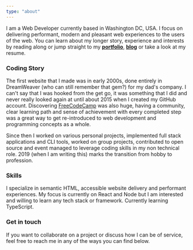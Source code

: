 ```yaml
---
type: "about"
---
```


I am a Web Developer currently based in Washington DC, USA. I focus on delivering performant, modern and pleasant web experiences to the users of the web. You can learn about my longer story, experience and interests by reading along or jump straight to my [**portfolio**](/portfolio), [**blog**](https://dev.to/vaidotas) or take a look at my resume.

### Coding Story

The first website that I made was in early 2000s, done entirely in DreamWeaver (who can still remember that gem?) for my dad's company. I can't say that I was hooked from the get go, it was something that I did and never really looked again at until about 2015 when I created my GitHub account. Discovering [FreeCodeCamp](https://www.freecodecamp.org) was also huge, having a community, clear learning path and sense of achievement with every completed step was a great way to get re-introduced to web development and programming concepts as a whole.

Since then I worked on various personal projects, implemented full stack applications and CLI tools, worked on group projects, contributed to open source and event managed to leverage coding skills in my non technical role. 2019 (when I am writing this) marks the transition from hobby to profession.

### Skills

I specialize in semantic HTML, accessible website delivery and performant experiences. My focus is currently on React and Node but I am interested and willing to learn any tech stack or framework. Currently learning TypeScript.

### Get in touch

If you want to collaborate on a project or discuss how I can be of service, feel free to reach me in any of the ways you can find below.

